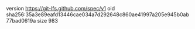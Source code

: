 version https://git-lfs.github.com/spec/v1
oid sha256:35a3e89eafd13446cae034a7d292648c860ae41997a205e945b0ab77bad0619a
size 983
